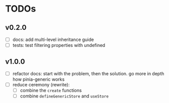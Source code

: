 # TODOs

## v0.2.0

- [ ] docs: add multi-level inheritance guide
- [ ] tests: test filtering properties with undefined

## v1.0.0

- [ ] refactor docs: start with the problem, then the solution. go more in depth how pinia-generic works
- [ ] reduce ceremony (rewrite):
  - [ ] combine the `create` functions
  - [ ] combine `defineGenericStore` and `useStore`
